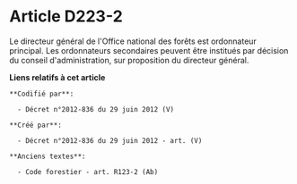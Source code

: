 # Article D223-2

Le directeur général de l'Office national des forêts est ordonnateur principal. Les ordonnateurs secondaires peuvent être
institués par décision du conseil d'administration, sur proposition du directeur général.

**Liens relatifs à cet article**

	**Codifié par**:

	  - Décret n°2012-836 du 29 juin 2012 (V)

	**Créé par**:

	  - Décret n°2012-836 du 29 juin 2012 - art. (V)

	**Anciens textes**:

	  - Code forestier - art. R123-2 (Ab)
